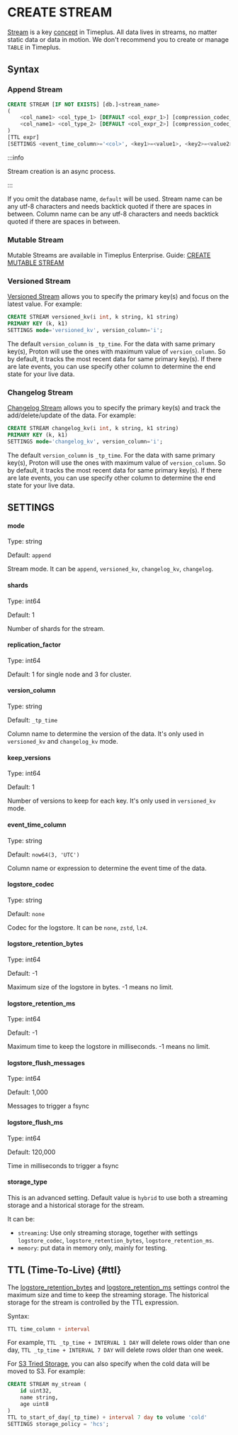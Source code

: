 # CREATE STREAM

[Stream](/working-with-streams) is a key [concept](/glossary) in Timeplus. All data lives in streams, no matter static data or data in motion. We don't recommend you to create or manage `TABLE` in Timeplus.

## Syntax

### Append Stream

```sql
CREATE STREAM [IF NOT EXISTS] [db.]<stream_name>
(
    <col_name1> <col_type_1> [DEFAULT <col_expr_1>] [compression_codec_1],
    <col_name1> <col_type_2> [DEFAULT <col_expr_2>] [compression_codec_2]
)
[TTL expr]
[SETTINGS <event_time_column>='<col>', <key1>=<value1>, <key2>=<value2>, ...]
```

:::info

Stream creation is an async process.

:::

If you omit the database name, `default` will be used. Stream name can be any utf-8 characters and needs backtick quoted if there are spaces in between. Column name can be any utf-8 characters and needs backtick quoted if there are spaces in between.

### Mutable Stream

Mutable Streams are available in Timeplus Enterprise. Guide: [CREATE MUTABLE STREAM](/sql-create-mutable-stream)

### Versioned Stream

[Versioned Stream](/versioned-stream) allows you to specify the primary key(s) and focus on the latest value. For example:

```sql
CREATE STREAM versioned_kv(i int, k string, k1 string)
PRIMARY KEY (k, k1)
SETTINGS mode='versioned_kv', version_column='i';
```

The default `version_column` is `_tp_time`. For the data with same primary key(s), Proton will use the ones with maximum value of  `version_column`. So by default, it tracks the most recent data for same primary key(s). If there are late events, you can use specify other column to determine the end state for your live data.

### Changelog Stream

[Changelog Stream](/changelog-stream) allows you to specify the primary key(s) and track the add/delete/update of the data. For example:

```sql
CREATE STREAM changelog_kv(i int, k string, k1 string)
PRIMARY KEY (k, k1)
SETTINGS mode='changelog_kv', version_column='i';
```

The default `version_column` is `_tp_time`. For the data with same primary key(s), Proton will use the ones with maximum value of  `version_column`. So by default, it tracks the most recent data for same primary key(s). If there are late events, you can use specify other column to determine the end state for your live data.

## SETTINGS
#### mode
Type: string

Default: `append`

Stream mode. It can be `append`, `versioned_kv`, `changelog_kv`, `changelog`.

#### shards
Type: int64

Default: 1

Number of shards for the stream.

#### replication_factor
Type: int64

Default: 1 for single node and 3 for cluster.

#### version_column
Type: string

Default: `_tp_time`

Column name to determine the version of the data. It's only used in `versioned_kv` and `changelog_kv` mode.

#### keep_versions
Type: int64

Default: 1

Number of versions to keep for each key. It's only used in `versioned_kv` mode.

#### event_time_column
Type: string

Default: `now64(3, 'UTC')`

Column name or expression to determine the event time of the data.

#### logstore_codec
Type: string

Default: `none`

Codec for the logstore. It can be `none`, `zstd`, `lz4`.

#### logstore_retention_bytes
Type: int64

Default: -1

Maximum size of the logstore in bytes. -1 means no limit.

#### logstore_retention_ms
Type: int64

Default: -1

Maximum time to keep the logstore in milliseconds. -1 means no limit.

#### logstore_flush_messages
Type: int64

Default: 1,000

Messages to trigger a fsync

#### logstore_flush_ms
Type: int64

Default: 120,000

Time in milliseconds to trigger a fsync

#### storage_type
This is an advanced setting. Default value is `hybrid` to use both a streaming storage and a historical storage for the stream.

It can be:
* `streaming`: Use only streaming storage, together with settings `logstore_codec`, `logstore_retention_bytes`, `logstore_retention_ms`.
* `memory`: put data in memory only, mainly for testing.

## TTL (Time-To-Live) {#ttl}

The [logstore_retention_bytes](#logstore_retention_bytes) and [logstore_retention_ms](#logstore_retention_ms) settings control the maximum size and time to keep the streaming storage. The historical storage for the stream is controlled by the TTL expression.

Syntax:
```sql
TTL time_column + interval
```

For example, `TTL _tp_time + INTERVAL 1 DAY` will delete rows older than one day, `TTL _tp_time + INTERVAL 7 DAY` will delete rows older than one week.

For [S3 Tried Storage](/append-stream-tiered-storage#create-a-stream-with-the-policy), you can also specify when the cold data will be moved to S3. For example:
```sql
CREATE STREAM my_stream (
    id uint32,
    name string,
    age uint8
)
TTL to_start_of_day(_tp_time) + interval 7 day to volume 'cold'
SETTINGS storage_policy = 'hcs';
```

